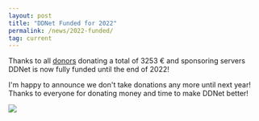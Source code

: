 ```yaml
---
layout: post
title: "DDNet Funded for 2022"
permalink: /news/2022-funded/
tag: current
---
```


Thanks to all [donors](/funding/) donating a total of 3253 € and sponsoring servers DDNet is now fully funded until the end of 2022!

I'm happy to announce we don't take donations any more until next year! Thanks to everyone for donating money and time to make DDNet better!

[<img class="demo" src="/fundingsecured2022.png" />](/funding/)
